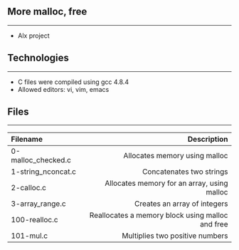 ## More malloc, free
------
- Alx project
## Technologies
-------
- C files were compiled using gcc 4.8.4
- Allowed editors: vi, vim, emacs

## Files
-----
| Filename           |      Description                                  |
|  :---              |     ---:                                          |
| 0-malloc_checked.c |  Allocates memory using malloc                    |
| 1-string_nconcat.c |  Concatenates two strings                         |
| 2-calloc.c         |  Allocates memory for an array, using malloc      |
| 3-array_range.c    |  Creates an array of integers                     |
| 100-realloc.c      |  Reallocates a memory block using malloc and free |
| 101-mul.c          |  Multiplies two positive numbers                  |
